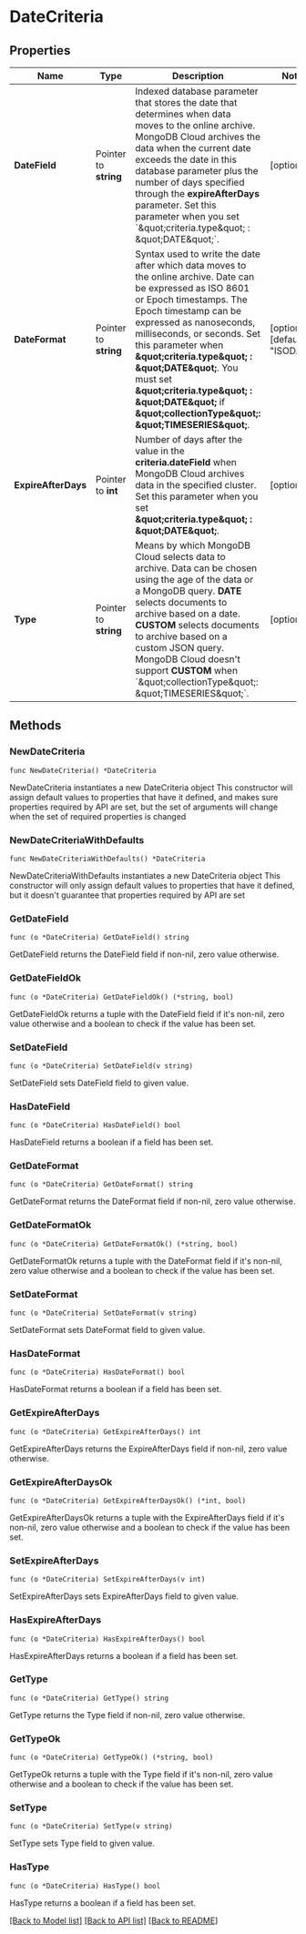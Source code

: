 # DateCriteria

## Properties

Name | Type | Description | Notes
------------ | ------------- | ------------- | -------------
**DateField** | Pointer to **string** | Indexed database parameter that stores the date that determines when data moves to the online archive. MongoDB Cloud archives the data when the current date exceeds the date in this database parameter plus the number of days specified through the **expireAfterDays** parameter. Set this parameter when you set &#x60;\&quot;criteria.type\&quot; : \&quot;DATE\&quot;&#x60;. | [optional] 
**DateFormat** | Pointer to **string** | Syntax used to write the date after which data moves to the online archive. Date can be expressed as ISO 8601 or Epoch timestamps. The Epoch timestamp can be expressed as nanoseconds, milliseconds, or seconds. Set this parameter when **\&quot;criteria.type\&quot; : \&quot;DATE\&quot;**. You must set **\&quot;criteria.type\&quot; : \&quot;DATE\&quot;** if **\&quot;collectionType\&quot;: \&quot;TIMESERIES\&quot;**. | [optional] [default to "ISODATE"]
**ExpireAfterDays** | Pointer to **int** | Number of days after the value in the **criteria.dateField** when MongoDB Cloud archives data in the specified cluster. Set this parameter when you set **\&quot;criteria.type\&quot; : \&quot;DATE\&quot;**. | [optional] 
**Type** | Pointer to **string** | Means by which MongoDB Cloud selects data to archive. Data can be chosen using the age of the data or a MongoDB query. **DATE** selects documents to archive based on a date. **CUSTOM** selects documents to archive based on a custom JSON query. MongoDB Cloud doesn&#39;t support **CUSTOM** when &#x60;\&quot;collectionType\&quot;: \&quot;TIMESERIES\&quot;&#x60;. | [optional] 

## Methods

### NewDateCriteria

`func NewDateCriteria() *DateCriteria`

NewDateCriteria instantiates a new DateCriteria object
This constructor will assign default values to properties that have it defined,
and makes sure properties required by API are set, but the set of arguments
will change when the set of required properties is changed

### NewDateCriteriaWithDefaults

`func NewDateCriteriaWithDefaults() *DateCriteria`

NewDateCriteriaWithDefaults instantiates a new DateCriteria object
This constructor will only assign default values to properties that have it defined,
but it doesn't guarantee that properties required by API are set

### GetDateField

`func (o *DateCriteria) GetDateField() string`

GetDateField returns the DateField field if non-nil, zero value otherwise.

### GetDateFieldOk

`func (o *DateCriteria) GetDateFieldOk() (*string, bool)`

GetDateFieldOk returns a tuple with the DateField field if it's non-nil, zero value otherwise
and a boolean to check if the value has been set.

### SetDateField

`func (o *DateCriteria) SetDateField(v string)`

SetDateField sets DateField field to given value.

### HasDateField

`func (o *DateCriteria) HasDateField() bool`

HasDateField returns a boolean if a field has been set.

### GetDateFormat

`func (o *DateCriteria) GetDateFormat() string`

GetDateFormat returns the DateFormat field if non-nil, zero value otherwise.

### GetDateFormatOk

`func (o *DateCriteria) GetDateFormatOk() (*string, bool)`

GetDateFormatOk returns a tuple with the DateFormat field if it's non-nil, zero value otherwise
and a boolean to check if the value has been set.

### SetDateFormat

`func (o *DateCriteria) SetDateFormat(v string)`

SetDateFormat sets DateFormat field to given value.

### HasDateFormat

`func (o *DateCriteria) HasDateFormat() bool`

HasDateFormat returns a boolean if a field has been set.

### GetExpireAfterDays

`func (o *DateCriteria) GetExpireAfterDays() int`

GetExpireAfterDays returns the ExpireAfterDays field if non-nil, zero value otherwise.

### GetExpireAfterDaysOk

`func (o *DateCriteria) GetExpireAfterDaysOk() (*int, bool)`

GetExpireAfterDaysOk returns a tuple with the ExpireAfterDays field if it's non-nil, zero value otherwise
and a boolean to check if the value has been set.

### SetExpireAfterDays

`func (o *DateCriteria) SetExpireAfterDays(v int)`

SetExpireAfterDays sets ExpireAfterDays field to given value.

### HasExpireAfterDays

`func (o *DateCriteria) HasExpireAfterDays() bool`

HasExpireAfterDays returns a boolean if a field has been set.

### GetType

`func (o *DateCriteria) GetType() string`

GetType returns the Type field if non-nil, zero value otherwise.

### GetTypeOk

`func (o *DateCriteria) GetTypeOk() (*string, bool)`

GetTypeOk returns a tuple with the Type field if it's non-nil, zero value otherwise
and a boolean to check if the value has been set.

### SetType

`func (o *DateCriteria) SetType(v string)`

SetType sets Type field to given value.

### HasType

`func (o *DateCriteria) HasType() bool`

HasType returns a boolean if a field has been set.


[[Back to Model list]](../README.md#documentation-for-models) [[Back to API list]](../README.md#documentation-for-api-endpoints) [[Back to README]](../README.md)


